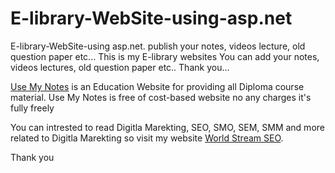 # E-library-WebSite-using-asp.net
E-library-WebSite-using asp.net. publish your notes, videos lecture, old question paper etc...
This is my E-library websites
You can add your notes, videos lectures, old question paper etc..
Thank you...

<a href="https://usemynotes.com/" rel="dofollow">Use My Notes</a> is an Education Website for providing all Diploma course material. Use My Notes is free of cost-based website no any charges it's fully freely


You can intrested to read Digitla Marekting, SEO, SMO, SEM, SMM and more related to Digitla Marekting so visit my website <a href="https://worldstreamseo.com/">World Stream SEO</a>.

Thank you


